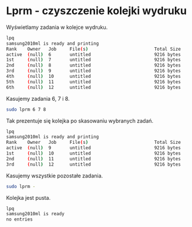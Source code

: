Lprm - czyszczenie kolejki wydruku
==================================

Wyświetlamy zadania w kolejce wydruku.

``` bash
lpq
samsung2010ml is ready and printing
Rank    Owner   Job     File(s)                         Total Size
active  (null)  6       untitled                        9216 bytes
1st     (null)  7       untitled                        9216 bytes
2nd     (null)  8       untitled                        9216 bytes
3rd     (null)  9       untitled                        9216 bytes
4th     (null)  10      untitled                        9216 bytes
5th     (null)  11      untitled                        9216 bytes
6th     (null)  12      untitled                        9216 bytes
```

Kasujemy zadania 6, 7 i 8.

``` bash
sudo lprm 6 7 8
```

Tak prezentuje się kolejka po skasowaniu wybranych zadań.

``` bash
lpq
samsung2010ml is ready and printing
Rank    Owner   Job     File(s)                         Total Size
active  (null)  9       untitled                        9216 bytes
1st     (null)  10      untitled                        9216 bytes
2nd     (null)  11      untitled                        9216 bytes
3rd     (null)  12      untitled                        9216 bytes
```

Kasujemy wszystkie pozostałe zadania.

``` bash
sudo lprm -
```

Kolejka jest pusta.

``` bash
lpq
samsung2010ml is ready
no entries
```